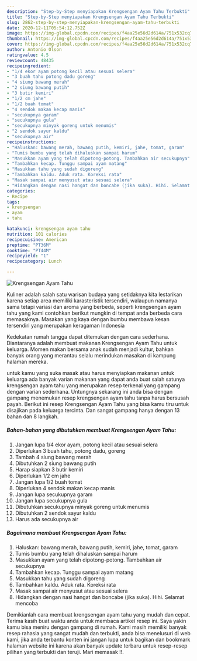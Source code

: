 ```yaml
---
description: "Step-by-Step menyiapakan Krengsengan Ayam Tahu Terbukti"
title: "Step-by-Step menyiapakan Krengsengan Ayam Tahu Terbukti"
slug: 2862-step-by-step-menyiapakan-krengsengan-ayam-tahu-terbukti
date: 2020-12-11T05:54:12.752Z
image: https://img-global.cpcdn.com/recipes/f4aa25e56d2d614a/751x532cq70/krengsengan-ayam-tahu-foto-resep-utama.jpg
thumbnail: https://img-global.cpcdn.com/recipes/f4aa25e56d2d614a/751x532cq70/krengsengan-ayam-tahu-foto-resep-utama.jpg
cover: https://img-global.cpcdn.com/recipes/f4aa25e56d2d614a/751x532cq70/krengsengan-ayam-tahu-foto-resep-utama.jpg
author: Antonio Olson
ratingvalue: 4.5
reviewcount: 48435
recipeingredient:
- "1/4 ekor ayam potong kecil atau sesuai selera"
- "3 buah tahu potong dadu goreng"
- "4 siung bawang merah"
- "2 siung bawang putih"
- "3 butir kemiri"
- "1/2 cm jahe"
- "1/2 buah tomat"
- "4 sendok makan kecap manis"
- "secukupnya garam"
- "secukupnya gula"
- "secukupnya minyak goreng untuk menumis"
- "2 sendok sayur kaldu"
- "secukupnya air"
recipeinstructions:
- "Haluskan: bawang merah, bawang putih, kemiri, jahe, tomat, garam"
- "Tumis bumbu yang telah dihaluskan sampai harum"
- "Masukkan ayam yang telah dipotong-potong. Tambahkan air secukupnya"
- "Tambahkan kecap. Tunggu sampai ayam matang"
- "Masukkan tahu yang sudah digoreng"
- "Tambahkan kaldu. Aduk rata. Koreksi rata"
- "Masak sampai air menyusut atau sesuai selera"
- "Hidangkan dengan nasi hangat dan boncabe (jika suka). Hihi. Selamat mencoba"
categories:
- Recipe
tags:
- krengsengan
- ayam
- tahu

katakunci: krengsengan ayam tahu 
nutrition: 101 calories
recipecuisine: American
preptime: "PT36M"
cooktime: "PT44M"
recipeyield: "1"
recipecategory: Lunch

---
```



![Krengsengan Ayam Tahu](https://img-global.cpcdn.com/recipes/f4aa25e56d2d614a/751x532cq70/krengsengan-ayam-tahu-foto-resep-utama.jpg)

Kuliner adalah salah satu warisan budaya yang setidaknya kita lestarikan karena setiap area memiliki karasteristik tersendiri, walaupun namanya sama tetapi variasi dan aroma yang berbeda, seperti krengsengan ayam tahu yang kami contohkan berikut mungkin di tempat anda berbeda cara memasaknya. Masakan yang kaya dengan bumbu membawa kesan tersendiri yang merupakan keragaman Indonesia



Kedekatan rumah tangga dapat ditemukan dengan cara sederhana. Diantaranya adalah membuat makanan Krengsengan Ayam Tahu untuk keluarga. Momen makan bersama anak sudah menjadi kultur, bahkan banyak orang yang merantau selalu merindukan masakan di kampung halaman mereka.

untuk kamu yang suka masak atau harus menyiapkan makanan untuk keluarga ada banyak varian makanan yang dapat anda buat salah satunya krengsengan ayam tahu yang merupakan resep terkenal yang gampang dengan varian sederhana. Untungnya sekarang ini anda bisa dengan gampang menemukan resep krengsengan ayam tahu tanpa harus bersusah payah.
Berikut ini resep Krengsengan Ayam Tahu yang bisa kamu tiru untuk disajikan pada keluarga tercinta. Dan sangat gampang hanya dengan 13 bahan dan 8 langkah.


<!--inarticleads1-->

##### Bahan-bahan yang dibutuhkan membuat Krengsengan Ayam Tahu:

1. Jangan lupa 1/4 ekor ayam, potong kecil atau sesuai selera
1. Diperlukan 3 buah tahu, potong dadu, goreng
1. Tambah 4 siung bawang merah
1. Dibutuhkan 2 siung bawang putih
1. Harap siapkan 3 butir kemiri
1. Diperlukan 1/2 cm jahe
1. Jangan lupa 1/2 buah tomat
1. Diperlukan 4 sendok makan kecap manis
1. Jangan lupa secukupnya garam
1. Jangan lupa secukupnya gula
1. Dibutuhkan secukupnya minyak goreng untuk menumis
1. Dibutuhkan 2 sendok sayur kaldu
1. Harus ada secukupnya air




<!--inarticleads2-->

##### Bagaimana membuat  Krengsengan Ayam Tahu:

1. Haluskan: bawang merah, bawang putih, kemiri, jahe, tomat, garam
1. Tumis bumbu yang telah dihaluskan sampai harum
1. Masukkan ayam yang telah dipotong-potong. Tambahkan air secukupnya
1. Tambahkan kecap. Tunggu sampai ayam matang
1. Masukkan tahu yang sudah digoreng
1. Tambahkan kaldu. Aduk rata. Koreksi rata
1. Masak sampai air menyusut atau sesuai selera
1. Hidangkan dengan nasi hangat dan boncabe (jika suka). Hihi. Selamat mencoba




Demikianlah cara membuat krengsengan ayam tahu yang mudah dan cepat. Terima kasih buat waktu anda untuk membaca artikel resep ini. Saya yakin kamu bisa meniru dengan gampang di rumah. Kami masih memiliki banyak resep rahasia yang sangat mudah dan terbukti, anda bisa menelusuri di web kami, jika anda terbantu konten ini jangan lupa untuk bagikan dan bookmark halaman website ini karena akan banyak update terbaru untuk resep-resep pilihan yang terbukti dan teruji. Mari memasak !!. 
